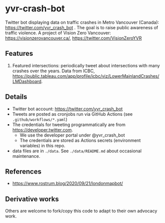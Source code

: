# yvr-crash-bot
Twitter bot displaying data on traffic crashes in Metro Vancouver (Canada): https://twitter.com/yvr_crash_bot
. The goal is to raise public awareness of traffic violence.
A project of Vision Zero Vancouver: https://visionzerovancouver.ca/, https://twitter.com/VisionZeroYVR

## Features
1. Featured intersections: periodically tweet about intersections with many crashes over the years.
   Data from ICBC, https://public.tableau.com/app/profile/icbc/viz/LowerMainlandCrashes/LMDashboard.

## Details
- Twitter bot account: https://twitter.com/yvr_crash_bot
- Tweets are posted as cronjobs run via GitHub Actions (see `.github/workflows/*.yaml`)
- The credentials for tweeting programmatically are from https://developer.twitter.com.
  - We use the developer portal under @yvr_crash_bot
  - The credentials are stored as Actions secrets (environment variables) in this repo.
- data files are in `./data`. See `./data/README.md` about occasional maintenance.

## References
- https://www.rostrum.blog/2020/09/21/londonmapbot/

## Derivative works
Others are welcome to fork/copy this code to adapt to their own advocacy work.
